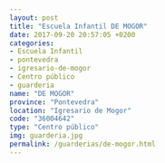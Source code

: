 ```yaml
---
layout: post
title: "Escuela Infantil DE MOGOR"
date: 2017-09-20 20:57:05 +0200
categories:
- Escuela Infantil
- pontevedra
- igresario-de-mogor
- Centro público
- guarderia
name: "DE MOGOR"
province: "Pontevedra"
location: "Igresario de Mogor"
code: "36004642"
type: "Centro público"
img: guarderia.jpg
permalink: /guarderias/de-mogor.html
---
```


